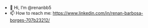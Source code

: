 - 👋 Hi, I’m @renanbb5
- 📫 How to reach me: https://www.linkedin.com/in/renan-barbosa-borges-707b23212/

<!---
renanbb5/renanbb5 is a ✨ special ✨ repository because its `README.md` (this file) appears on your GitHub profile.
You can click the Preview link to take a look at your changes.
--->
